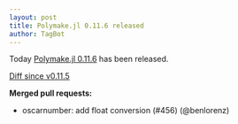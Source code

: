 ```yaml
---
layout: post
title: Polymake.jl 0.11.6 released
author: TagBot
---
```


Today [Polymake.jl 0.11.6](https://github.com/oscar-system/Polymake.jl/releases/tag/v0.11.6) has
been released.

[Diff since v0.11.5](https://github.com/oscar-system/Polymake.jl/compare/v0.11.5...v0.11.6)


**Merged pull requests:**
- oscarnumber: add float conversion (#456) (@benlorenz)

